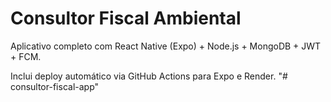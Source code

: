 # Consultor Fiscal Ambiental
Aplicativo completo com React Native (Expo) + Node.js + MongoDB + JWT + FCM.

Inclui deploy automático via GitHub Actions para Expo e Render.
"# consultor-fiscal-app" 
